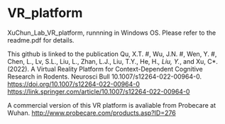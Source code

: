 # VR_platform
 XuChun_Lab_VR_platform, runnning in Windows OS.
 Please refer to the readme.pdf for details.

This github is linked to the publication
Qu, X.T. #, Wu, J.N. #, Wen, Y. #, Chen, L., Lv, S.L., Liu, L., Zhan, L.J., Liu, T.Y., He, H.*, Liu, Y.*, and Xu, C*. (2022). A Virtual Reality Platform for Context-Dependent Cognitive Research in Rodents. Neurosci Bull 10.1007/s12264-022-00964-0. https://doi.org/10.1007/s12264-022-00964-0
https://link.springer.com/article/10.1007/s12264-022-00964-0


A commercial version of this VR platform is avaliable from Probecare at Wuhan.
http://www.probecare.com/products.asp?ID=276

